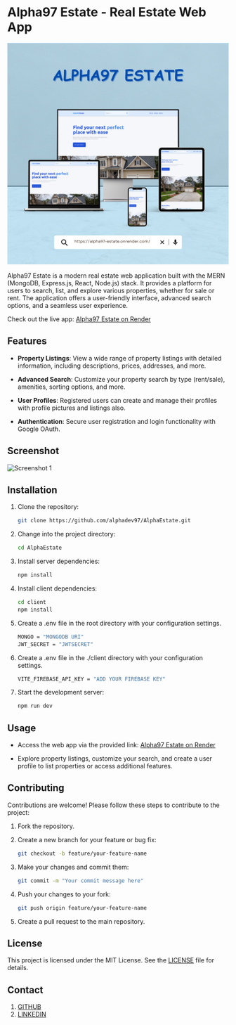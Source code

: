 # Alpha97 Estate - Real Estate Web App

![Alpha97 Estate Logo](./client/public/app-screenshot-1.png)

Alpha97 Estate is a modern real estate web application built with the MERN (MongoDB, Express.js, React, Node.js) stack. It provides a platform for users to search, list, and explore various properties, whether for sale or rent. The application offers a user-friendly interface, advanced search options, and a seamless user experience.

Check out the live app: [Alpha97 Estate on Render](https://alpha97-estate.onrender.com/)

## Features

- **Property Listings**: View a wide range of property listings with detailed information, including descriptions, prices, addresses, and more.

- **Advanced Search**: Customize your property search by type (rent/sale), amenities, sorting options, and more.

- **User Profiles**: Registered users can create and manage their profiles with profile pictures and listings also.

- **Authentication**: Secure user registration and login functionality with Google OAuth.

## Screenshot

![Screenshot 1](./client/public/app-screenshot-2.png)

## Installation

1. Clone the repository:

   ```bash
   git clone https://github.com/alphadev97/AlphaEstate.git
   ```

2. Change into the project directory:
   ```bash
   cd AlphaEstate
   ```
3. Install server dependencies:

   ```bash
   npm install
   ```

4. Install client dependencies:

   ```bash
   cd client
   npm install
   ```

5. Create a .env file in the root directory with your configuration settings.

   ```bash
   MONGO = "MONGODB URI"
   JWT_SECRET = "JWTSECRET"
   ```

6. Create a .env file in the ./client directory with your configuration settings.

   ```bash
   VITE_FIREBASE_API_KEY = "ADD YOUR FIREBASE KEY"
   ```

7. Start the development server:

   ```bash
   npm run dev
   ```

## Usage

- Access the web app via the provided link: [Alpha97 Estate on Render](https://alpha97-estate.onrender.com/)

- Explore property listings, customize your search, and create a user profile to list properties or access additional features.

## Contributing

Contributions are welcome! Please follow these steps to contribute to the project:

1. Fork the repository.
2. Create a new branch for your feature or bug fix:

   ```bash
   git checkout -b feature/your-feature-name
   ```

3. Make your changes and commit them:

   ```bash
   git commit -m "Your commit message here"
   ```

4. Push your changes to your fork:

   ```bash
   git push origin feature/your-feature-name
   ```

5. Create a pull request to the main repository.

## License

This project is licensed under the MIT License. See the [LICENSE](./LICENSE) file for details.

## Contact

1. [GITHUB](https://github.com/alphadev97)
2. [LINKEDIN](https://www.linkedin.com/in/alpha97/)
